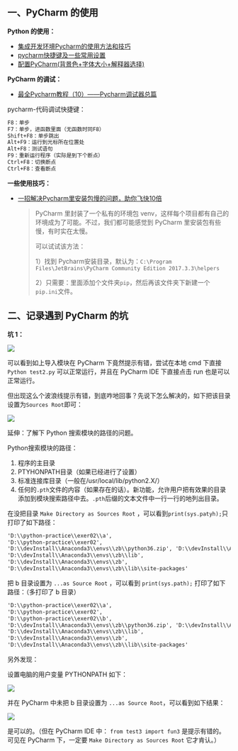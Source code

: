 ## 一、PyCharm 的使用

**Python 的使用：**

- [集成开发环境Pycharm的使用方法和技巧](https://www.cnblogs.com/anliven/p/6038449.html)
- [pycharm快捷键及一些常用设置](http://blog.csdn.net/fighter_yy/article/details/40860949)
- [配置PyCharm(背景色+字体大小+解释器选择)](http://blog.csdn.net/vernice/article/details/50934869)



**PyCharm 的调试：**

- [最全Pycharm教程（10）——Pycharm调试器总篇](https://blog.csdn.net/u013088062/article/details/50214459)

pycharm-代码调试快捷键：

``` xml
F8：单步
F7：单步，进函数里面（无函数时同F8）
Shift+F8：单步跳出
Alt+F9：运行到光标所在位置处
Alt+F8：测试语句
F9：重新运行程序（实际是到下个断点）
Ctrl+F8：切换断点
Ctrl+F8：查看断点
```

**一些使用技巧：**

- [一招解决Pycharm里安装包慢的问题，助你飞快10倍](https://mp.weixin.qq.com/s/L1C_2Tcbc8zddVsHPm3rjw)

  > PyCharm 里封装了一个私有的环境包 venv，这样每个项目都有自己的环境成为了可能。不过，我们都可能感觉到 PyCharm 里安装包有些慢，有时实在太慢。
  >
  > 可以试试该方法：
  >
  > 1）找到 Pycharm安装目录，默认为：`C:\Program Files\JetBrains\PyCharm Community Edition 2017.3.3\helpers`
  >
  > 2）只需要：里面添加个文件夹`pip`，然后再该文件夹下新建一个`pip.ini`文件。



## 二、记录遇到 PyCharm 的坑

**坑 1：**

![](https://img-1256179949.cos.ap-shanghai.myqcloud.com/18-7-13-26181152.jpg)

可以看到如上导入模块在 PyCharm 下竟然提示有错，尝试在本地 cmd 下直接 `Python test2.py` 可以正常运行，并且在 PyCharm IDE 下直接点击 run 也是可以正常运行。

但出现这么个波浪线提示有错，到底咋地回事？先说下怎么解决的，如下把该目录设置为`Sources Root`即可：

![](https://img-1256179949.cos.ap-shanghai.myqcloud.com/18-7-13-64586916.jpg)

延伸：了解下 Python 搜索模块的路径的问题。

Python搜索模块的路径：

1. 程序的主目录
2. PTYHONPATH目录（如果已经进行了设置）
3. 标准连接库目录（一般在/usr/local/lib/python2.X/）
4. 任何的`.pth`文件的内容（如果存在的话）。新功能，允许用户把有效果的目录添加到模块搜索路径中去。`.pth`后缀的文本文件中一行一行的地列出目录。

在没把目录 `Make Directory as Sources Root` ，可以看到`print(sys.patyh);`只打印了如下路径：

``` xml
'D:\\python-practice\\exer02\\a', 
'D:\\python-practice\\exer02', 
'D:\\devInstall\\Anaconda3\\envs\\zb\\python36.zip', 'D:\\devInstall\\Anaconda3\\envs\\zb\\DLLs', 
'D:\\devInstall\\Anaconda3\\envs\\zb\\lib', 
'D:\\devInstall\\Anaconda3\\envs\\zb', 
'D:\\devInstall\\Anaconda3\\envs\\zb\\lib\\site-packages'
```

把 b 目录设置为 `...as Source Root` ，可以看到 `print(sys.path);` 打印了如下路径：（多打印了 b 目录）

``` xml
'D:\\python-practice\\exer02\\a', 
'D:\\python-practice\\exer02', 
'D:\\python-practice\\exer02\\b', 
'D:\\devInstall\\Anaconda3\\envs\\zb\\python36.zip', 'D:\\devInstall\\Anaconda3\\envs\\zb\\DLLs', 
'D:\\devInstall\\Anaconda3\\envs\\zb\\lib', 
'D:\\devInstall\\Anaconda3\\envs\\zb', 
'D:\\devInstall\\Anaconda3\\envs\\zb\\lib\\site-packages'
```

另外发现：

设置电脑的用户变量 PYTHONPATH 如下：

![](https://img-1256179949.cos.ap-shanghai.myqcloud.com/18-7-13-4904073.jpg)

并在 PyCharm 中未把 b 目录设置为 `...as Source Root`，可以看到如下结果：

![](https://img-1256179949.cos.ap-shanghai.myqcloud.com/18-7-13-57136098.jpg)

是可以的。（但在 PyCharm IDE 中： `from test3 import fun3` 是提示有错的。可见在 PyCharm 下，一定要 `Make Directory as Sources Root`  它才肯认。）